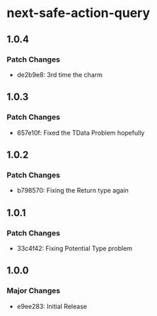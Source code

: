 # next-safe-action-query

## 1.0.4

### Patch Changes

- de2b9e8: 3rd time the charm

## 1.0.3

### Patch Changes

- 657e10f: Fixed the TData Problem hopefully

## 1.0.2

### Patch Changes

- b798570: Fixing the Return type again

## 1.0.1

### Patch Changes

- 33c4f42: Fixing Potential Type problem

## 1.0.0

### Major Changes

- e9ee283: Initial Release

